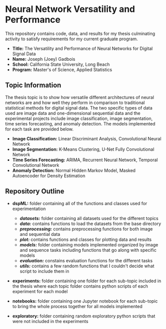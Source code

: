 # Neural Network Versatility and Performance 

This repository contains code, data, and results for my thesis culminating activity to satisfy requirements for my current graduate program. 

* **Title:** The Versatility and Performance of Neural Networks for Digital Signal Data 
* **Name:** Joseph (Joey) Gadbois 
* **School:** California State University, Long Beach 
* **Program:** Master's of Science, Applied Statistics 


## Topic Information

The thesis topic is to show how versatile different architectures of neural networks are and how well they perform in comparison to traditional statistical methods for digital signal data. The two specific types of data used are image data and one-dimensional sequential data and the experimental projects include image classification, image segmentation, time series forecasting, and anomaly detection. The models implemented for each task are provided below. 

* **Image Classification:** Linear Discriminant Analysis, Convolutional Neural Network 
* **Image Segmentation:** K-Means Clustering, U-Net Fully Convolutional Network 
* **Time Series Forecasting:** ARIMA, Recurrent Neural Network, Temporal Convolutional Network 
* **Anomaly Detection:** Normal Hidden Markov Model, Masked Autoencoder for Density Estimation 


## Repository Outline 

* **dspML:** folder containing all of the functions and classes used for experimentation 
  * ***datasets:*** folder containing all datasets used for the different topics 
  * ***data:*** contains functions to load the datasets from the base directory 
  * ***preprocessing:*** contains preprocessing functions for both image and sequential data 
  * ***plot:*** contains functions and classes for plotting data and results 
  * ***models:*** folder containing models implemented organized by image and sequence tasks including functions that go along with specific models 
  * ***evaluation:*** constains evaluation functions for the different tasks 
  * ***utils:*** contains a few random functions that I couldn't decide what script to include them in 

* **experiments:** folder containing one folder for each sub-topic included in the thesis where each topic folder contains python scripts of each experiment for each model 
* **notebooks:** folder containing one Jupyter notebook for each sub-topic to bring the whole process together for all models implemented 
* **exploratory:** folder containing random exploratory python scripts that were not included in the experiments 


